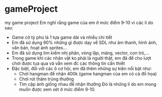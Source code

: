 # gameProject
 my game project
Em nghĩ rằng game của em ở mức điểm 9-10 vì các lí do sau:
- Game cờ tỷ phú là 1 tựa game dài và nhiều chi tiết
- Em đã sử dụng 90% những gì được dạy về SDL như âm thanh, hình ảnh, văn bản, hoạt ảnh sprites...
- Em đã sử dụng tìm kiếm nhị phân, vòng lặp, mảng, vector, con trỏ,...
- Trong game khi các nhân vật ko phải là người thật, em đã để cho lượt chơi được tua qua và vẫn xem đc các thông tin cần thiết
- Đặc biệt, đối với các ô cơ hội, em đã thêm những sự kiện nổi bật như:
   + Chơi hangman để nhận 400k (game hangman của em có cả đồ họa)
   + Chơi rút thăm trúng thưởng
   + Tìm cặp ảnh giống nhau để nhận thưởng
 Đó là những lí do em mong muốn được xem xét ở mức điểm 9-10.
